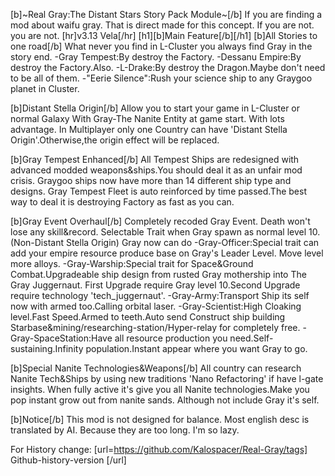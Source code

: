 [b]~Real Gray:The Distant Stars Story Pack Module~[/b]
If you are finding a mod about waifu gray. That is direct made for this concept.
If you are not. you are not.
[hr]v3.13 Vela[/hr]
[h1][b]Main Feature[/b][/h1]
[b]All Stories to one road[/b]
What never you find in L-Cluster you always find Gray in the story end.
-Gray Tempest:By destroy the Factory.
-Dessanu Empire:By destroy the Factory.Also.
-L-Drake:By destroy the Dragon.Maybe don't need to be all of them.
-"Eerie Silence":Rush your science ship to any Graygoo planet in Cluster.

[b]Distant Stella Origin[/b]
Allow you to start your game in L-Cluster or normal Galaxy With Gray-The Nanite Entity at game start.
With lots advantage.
In Multiplayer only one Country can have 'Distant Stella Origin'.Otherwise,the origin effect will be replaced.

[b]Gray Tempest Enhanced[/b]
All Tempest Ships are redesigned with advanced modded weapons&ships.You should deal it as an unfair mod crisis.
Graygoo ships now have more than 14 different ship type and designs.
Gray Tempest Fleet is auto reinforced by time passed.The best way to deal it is destroying Factory as fast as you can.

[b]Gray Event Overhaul[/b]
Completely recoded Gray Event. 
Death won't lose any skill&record.
Selectable Trait when Gray spawn as normal level 10.(Non-Distant Stella Origin)
Gray now can do
-Gray-Officer:Special trait can add your empire resource produce base on Gray's Leader Level. Move level more alloys.
-Gray-Warship:Special trait for Space&Ground Combat.Upgradeable ship design from rusted Gray mothership into The Gray Juggernaut. First Upgrade require Gray level 10.Second Upgrade require technology 'tech_juggernaut'.
-Gray-Army:Transport Ship its self now with armed too.Calling orbital laser.
-Gray-Scientist:High Cloaking level.Fast Speed.Armed to teeth.Auto send Construct ship building Starbase&mining/researching-station/Hyper-relay for completely free.
-Gray-SpaceStation:Have all resource production you need.Self-sustaining.Infinity population.Instant appear where you want Gray to go.

[b]Special Nanite Technologies&Weapons[/b]
All country can research Nanite Tech&Ships by using new traditions 'Nano Refactoring' if have l-gate insights.
When fully active it's give you all Nanite technologies.Make you pop instant grow out from nanite sands.
Although not include Gray it's self.

[b]Notice[/b]
This mod is not designed for balance.
Most english desc is translated by AI. Because they are too long. I'm so lazy.

For History change:
[url=https://github.com/Kalospacer/Real-Gray/tags] Github-history-version [/url]
